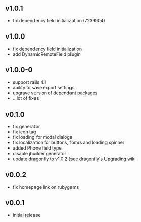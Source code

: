 ## v1.0.1

 * fix dependency field initialization (7239904)

## v1.0.0

 * fix dependency field initialization
 * add DynamicRemoteField plugin

## v1.0.0-0

 * support rails 4.1
 * ability to save export settings
 * upgrave version of dependant packages
 * ...lot of fixes

## v0.1.0

* fix generator
* fix icon tag
* fix loading for modal dialogs
* fix localization for buttons, fomrs and loading spinner
* added Phone field type
* disable jbuilder generator
* update dragonfly to v1.0.2 ([see dragonfly's Upgrading
  wiki](https://github.com/markevans/dragonfly/wiki/Upgrading-from-0.9-to-1.0)

## v0.0.2

* fix homepage link on rubygems

## v0.0.1

* initial release
